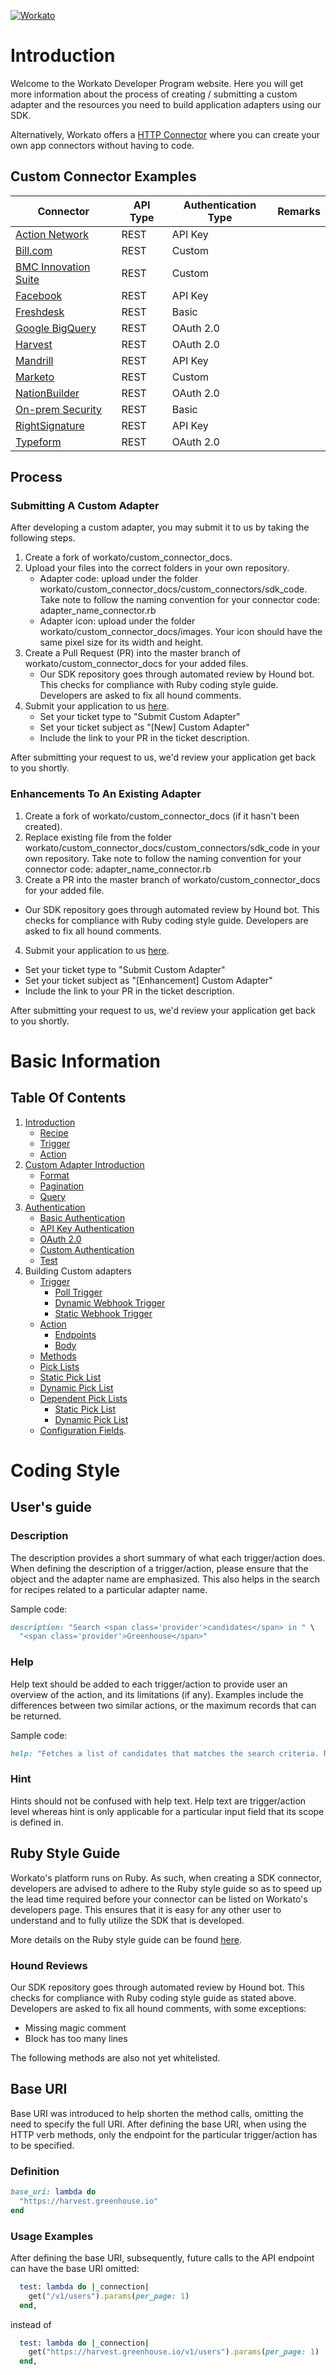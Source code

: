 [![Workato](images/workato_logo.png)](https://www.workato.com)

# Introduction

Welcome to the Workato Developer Program website. Here you will get more information about the process of creating / submitting a custom adapter and the resources you need to build application adapters using our SDK.

Alternatively, Workato offers a [HTTP Connector](http://bit.ly/WorkatoHTTPConnector) where you can create your own app connectors without having to code.

## Custom Connector Examples

Connector | API Type | Authentication Type | Remarks
--------  | -------- | ------------------- | -------
[Action Network](https://github.com/workato/custom_connector_docs/blob/master/custom_connectors/api_key_auth/action_network_connector.rb) | REST | API Key |
[Bill.com](https://github.com/workato/custom_connector_docs/blob/master/custom_connectors/custom_auth/bill_connector.rb) | REST | Custom |
[BMC Innovation Suite](https://github.com/workato/custom_connector_docs/blob/master/custom_connectors/custom_auth/bmc_innovation_suite_connector.rb) | REST | Custom |
[Facebook](https://github.com/workato/custom_connector_docs/blob/master/custom_connectors/api_key_auth/facebook_connector.rb) | REST | API Key |
[Freshdesk](https://github.com/workato/custom_connector_docs/blob/master/custom_connectors/basic_auth/freshdesk_connector.rb) | REST | Basic |
[Google BigQuery](https://github.com/workato/custom_connector_docs/blob/master/custom_connectors/oauth2/google_bigquery_connector.rb) | REST | OAuth 2.0 |
[Harvest](https://github.com/workato/custom_connector_docs/blob/master/custom_connectors/oauth2/harvest_connector.rb) | REST | OAuth 2.0 |
[Mandrill](https://github.com/workato/custom_connector_docs/blob/master/custom_connectors/api_key_auth/mandrill_connector.rb) | REST | API Key |
[Marketo](https://github.com/workato/custom_connector_docs/blob/master/custom_connectors/custom_auth/marketo_connector.rb) | REST | Custom |
[NationBuilder](https://github.com/workato/custom_connector_docs/blob/master/custom_connectors/oauth2/nationbuilder_connector.rb) | REST | OAuth 2.0 |
[On-prem Security](https://github.com/workato/custom_connector_docs/blob/master/custom_connectors/basic_auth/onprem_security.rb) | REST | Basic |
[RightSignature](https://github.com/workato/custom_connector_docs/blob/master/custom_connectors/api_key_auth/rightsignature_connector.rb) | REST | API Key |
[Typeform](https://github.com/workato/custom_connector_docs/blob/master/custom_connectors/oauth2/typeform_connector.rb) | REST | OAuth 2.0 |

## Process

### Submitting A Custom Adapter

After developing a custom adapter, you may submit it to us by taking the following steps.

1. Create a fork of workato/custom_connector_docs.
2. Upload your files into the correct folders in your own repository.
   - Adapter code: upload under the folder workato/custom_connector_docs/custom_connectors/sdk_code. Take note to follow the naming convention for your connector code: adapter_name_connector.rb
   - Adapter icon: upload under the folder workato/custom_connector_docs/images. Your icon should have the same pixel size for its width and height.
3. Create a Pull Request (PR) into the master branch of workato/custom_connector_docs for your added files.
   - Our SDK repository goes through automated review by Hound bot. This checks for compliance with Ruby coding style guide. Developers are asked to fix all hound comments.
4. Submit your application to us [here](https://developer.workato.com).
   - Set your ticket type to "Submit Custom Adapter"
   - Set your ticket subject as "[New] <Adapter Name> Custom Adapter"
   - Include the link to your PR in the ticket description.

After submitting your request to us, we'd review your application get back to you shortly.

### Enhancements To An Existing Adapter

1. Create a fork of workato/custom_connector_docs (if it hasn't been created).
2. Replace existing file from the folder workato/custom_connector_docs/custom_connectors/sdk_code in your own repository. Take note to follow the naming convention for your connector code: adapter_name_connector.rb
3. Create a PR into the master branch of workato/custom_connector_docs for your added file.
  - Our SDK repository goes through automated review by Hound bot. This checks for compliance with Ruby coding style guide. Developers are asked to fix all hound comments.
4. Submit your application to us [here](https://developer.workato.com).
  - Set your ticket type to "Submit Custom Adapter"
  - Set your ticket subject as "[Enhancement] <Adapter Name> Custom Adapter"
  - Include the link to your PR in the ticket description.

After submitting your request to us, we'd review your application get back to you shortly.

# Basic Information

## Table Of Contents
1. [Introduction](https://docs.workato.com/workato-concepts.html)
   - [Recipe](https://docs.workato.com/workato-concepts.html#recipes)
   - [Trigger](https://docs.workato.com/workato-concepts.html#triggers)
   - [Action](https://docs.workato.com/workato-concepts.html#steps-and-actions)
2. [Custom Adapter Introduction](https://docs.workato.com/developing-connectors/sdk.html)
   - [Format](https://docs.workato.com/developing-connectors/sdk.html#format)
   - [Pagination](https://docs.workato.com/developing-connectors/sdk.html#pagination)
   - [Query](https://docs.workato.com/developing-connectors/sdk.html#query)
3. [Authentication](https://docs.workato.com/developing-connectors/sdk/authentication.html)
   - [Basic Authentication](https://docs.workato.com/developing-connectors/sdk/authentication/basic-authentication.html)
   - [API Key Authentication](https://docs.workato.com/developing-connectors/sdk/authentication/basic-authentication.html#api-key-authentication)
   - [OAuth 2.0](https://docs.workato.com/developing-connectors/sdk/authentication/oauth2-authentication.html)
   - [Custom Authentication](https://docs.workato.com/developing-connectors/sdk/authentication/custom-authentication.html)
   - [Test](https://docs.workato.com/developing-connectors/sdk/authentication/test.html)
4. Building Custom adapters
   - [Trigger](https://docs.workato.com/developing-connectors/sdk/trigger.html)
     - [Poll Trigger](https://docs.workato.com/developing-connectors/sdk/trigger/poll-trigger.html)
     - [Dynamic Webhook Trigger](https://docs.workato.com/developing-connectors/sdk/trigger/webhook-trigger.html)
     - [Static Webhook Trigger](https://docs.workato.com/developing-connectors/sdk/trigger/static-webhook-trigger.html)
   - [Action](https://docs.workato.com/developing-connectors/sdk/action.html)
     - [Endpoints](https://docs.workato.com/developing-connectors/sdk/action.html#endpoints)
     - [Body](https://docs.workato.com/developing-connectors/sdk/action.html#body)
   - [Methods](https://docs.workato.com/developing-connectors/sdk/methods.html)
   - [Pick Lists](https://docs.workato.com/developing-connectors/sdk/pick-list.html)
   - [Static Pick List](https://docs.workato.com/developing-connectors/sdk/pick-list.html#static-example)
   - [Dynamic Pick List](https://docs.workato.com/developing-connectors/sdk/pick-list.html#dynamic-example)
   - [Dependent Pick Lists](https://docs.workato.com/developing-connectors/sdk/dependent-pick-list.html)
     - [Static Pick List](https://docs.workato.com/developing-connectors/sdk/dependent-pick-list.html#static-example)
     - [Dynamic Pick List](https://docs.workato.com/developing-connectors/sdk/dependent-pick-list.html#dynamic-example)
   - [Configuration Fields](https://docs.workato.com/developing-connectors/sdk/config-fields.html).

# Coding Style

## User's guide

### Description

The description provides a short summary of what each trigger/action does. When defining the description of a trigger/action, please ensure that the object and the adapter name are emphasized. This also helps in the search for recipes related to a particular adapter name.

Sample code:
```ruby
description: "Search <span class='provider'>candidates</span> in " \
  "<span class='provider'>Greenhouse</span>"
```

### Help

Help text should be added to each trigger/action to provide user an overview of the action, and its limitations (if any). Examples include the differences between two similar actions, or the maximum records that can be returned.

Sample code:
```ruby
help: "Fetches a list of candidates that matches the search criteria. Returns a maximum of 100 records."
```

### Hint

Hints should not be confused with help text. Help text are trigger/action level whereas hint is only applicable for a particular input field that its scope is defined in.

## Ruby Style Guide

Workato's platform runs on Ruby. As such, when creating a SDK connector, developers are advised to adhere to the Ruby style guide so as to speed up the lead time required before your connector can be listed on Workato's developers page. This ensures that it is easy for any other user to understand and to fully utilize the SDK that is developed.

More details on the Ruby style guide can be found [here](https://github.com/rubocop-hq/ruby-style-guide).

### Hound Reviews

Our SDK repository goes through automated review by Hound bot. This checks for compliance with Ruby coding style guide as stated above. Developers are asked to fix all hound comments, with some exceptions:
- Missing magic comment
- Block has too many lines

The following methods are also not yet whitelisted.


## Base URI

Base URI was introduced to help shorten the method calls, omitting the need to specify the full URI. After defining the base URI, when using the HTTP verb methods, only the endpoint for the particular trigger/action has to be specified.

### Definition
```ruby
base_uri: lambda do
  "https://harvest.greenhouse.io"
end
```

### Usage Examples

After defining the base URI, subsequently, future calls to the API endpoint can have the base URI omitted:

```ruby
  test: lambda do |_connection|
    get("/v1/users").params(per_page: 1)
  end,
```

instead of

```ruby
  test: lambda do |_connection|
    get("https://harvest.greenhouse.io/v1/users").params(per_page: 1)
  end,
```
